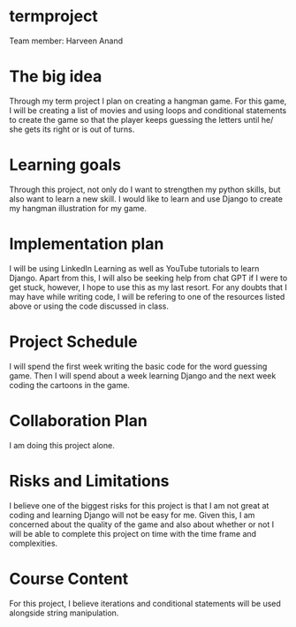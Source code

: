 # termproject

Team member: Harveen Anand

# The big idea 
Through my term project I plan on creating a hangman game. For this game, I will be creating a list of movies and using loops and conditional statements to create the game so that the player keeps guessing the letters until he/ she gets its right or is out of turns. 

# Learning goals 
Through this project, not only do I want to strengthen my python skills, but also want to learn a new skill. I would like to learn and use Django to create my hangman illustration for my game. 

# Implementation plan 
I will be using LinkedIn Learning as well as YouTube tutorials to learn Django. Apart from this, I will also be seeking help from chat GPT if I were to get stuck, however, I hope to use this as my last resort. For any doubts that I may have while writing code, I will be refering to one of the resources listed above or using the code discussed in class. 

# Project Schedule 
I will spend the first week writing the basic code for the word guessing game. Then I will spend about a week learning Django and the next week coding the cartoons in the game. 

# Collaboration Plan 
I am doing this project alone. 

# Risks and Limitations 
I believe one of the biggest risks for this project is that I am not great at coding and learning Django will not be easy for me. Given this, I am concerned about the quality of the game and also about whether or not I will be able to complete this project on time with the time frame and complexities. 

# Course Content 
For this project, I believe iterations and conditional statements will be used alongside string manipulation. 